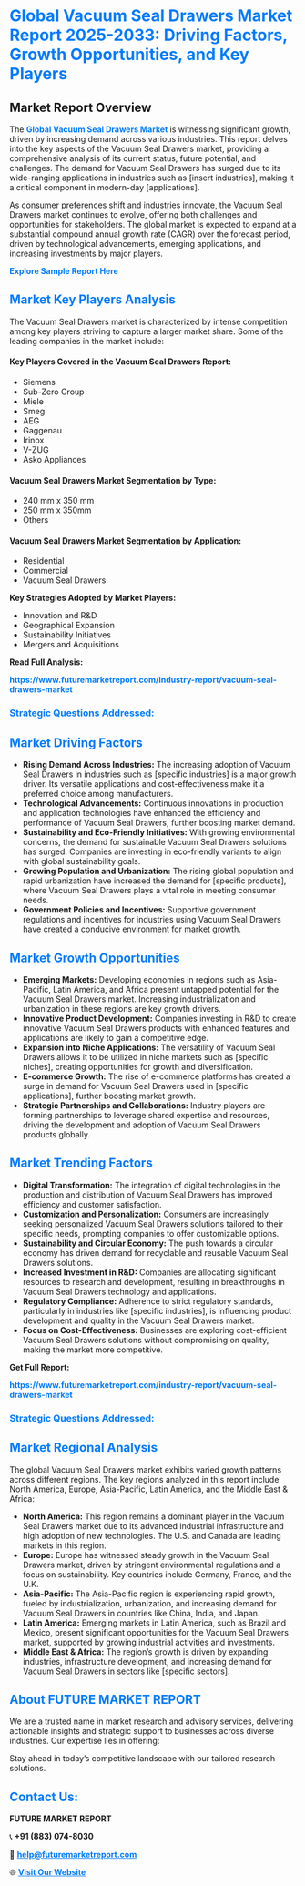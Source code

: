<h1 style="color: #007BFF;">Global Vacuum Seal Drawers Market Report 2025-2033: Driving Factors, Growth Opportunities, and Key Players</h1>

<section id="overview">
<h2>Market Report Overview</h2>
<p>The <a href="https://www.futuremarketreport.com/industry-report/vacuum-seal-drawers-market" style="color: #007BFF; text-decoration: none;"><strong>Global Vacuum Seal Drawers Market</strong></a> is witnessing significant growth, driven by increasing demand across various industries. This report delves into the key aspects of the Vacuum Seal Drawers market, providing a comprehensive analysis of its current status, future potential, and challenges. The demand for Vacuum Seal Drawers has surged due to its wide-ranging applications in industries such as [insert industries], making it a critical component in modern-day [applications].</p>
<p>As consumer preferences shift and industries innovate, the Vacuum Seal Drawers market continues to evolve, offering both challenges and opportunities for stakeholders. The global market is expected to expand at a substantial compound annual growth rate (CAGR) over the forecast period, driven by technological advancements, emerging applications, and increasing investments by major players.</p>
</section>

<section id="overview">
<p><a href="https://www.futuremarketreport.com/request-sample/reportId=116717" style="color: #007BFF; text-decoration: none;"><strong>Explore Sample Report Here</strong></a></p>
</section>

<section id="key-players">
<h2 style="color: #007BFF;">Market Key Players Analysis</h2>
<p>The Vacuum Seal Drawers market is characterized by intense competition among key players striving to capture a larger market share. Some of the leading companies in the market include:</p>
<h4>Key Players Covered in the Vacuum Seal Drawers Report:</h4>
<ul><li>Siemens</li><li>Sub-Zero Group</li><li>Miele</li><li>Smeg</li><li>AEG</li><li>Gaggenau</li><li>Irinox</li><li>V-ZUG</li><li>Asko Appliances</li></ul>
<h4>Vacuum Seal Drawers Market Segmentation by Type:</h4>
<ul><li>240 mm x 350 mm</li><li>250 mm x 350mm</li><li>Others</li></ul>

<h4>Vacuum Seal Drawers Market Segmentation by Application:</h4>
<ul><li>Residential</li><li>Commercial</li><li>Vacuum Seal Drawers</li></ul>
<p><strong>Key Strategies Adopted by Market Players:</strong></p>
<ul>
<li>Innovation and R&D</li>
<li>Geographical Expansion</li>
<li>Sustainability Initiatives</li>
<li>Mergers and Acquisitions</li>
</ul>
</section>

<section>
<p><strong>Read Full Analysis: </strong></p><a href="https://www.futuremarketreport.com/industry-report/vacuum-seal-drawers-market" style="color: #007BFF; text-decoration: none;"><strong>https://www.futuremarketreport.com/industry-report/vacuum-seal-drawers-market</strong></a>
<h3 style="color: #007BFF;">Strategic Questions Addressed:</h3>
</section>

<section id="driving-factors">
<h2 style="color: #007BFF;">Market Driving Factors</h2>
<ul>
<li><strong>Rising Demand Across Industries:</strong> The increasing adoption of Vacuum Seal Drawers in industries such as [specific industries] is a major growth driver. Its versatile applications and cost-effectiveness make it a preferred choice among manufacturers.</li>
<li><strong>Technological Advancements:</strong> Continuous innovations in production and application technologies have enhanced the efficiency and performance of Vacuum Seal Drawers, further boosting market demand.</li>
<li><strong>Sustainability and Eco-Friendly Initiatives:</strong> With growing environmental concerns, the demand for sustainable Vacuum Seal Drawers solutions has surged. Companies are investing in eco-friendly variants to align with global sustainability goals.</li>
<li><strong>Growing Population and Urbanization:</strong> The rising global population and rapid urbanization have increased the demand for [specific products], where Vacuum Seal Drawers plays a vital role in meeting consumer needs.</li>
<li><strong>Government Policies and Incentives:</strong> Supportive government regulations and incentives for industries using Vacuum Seal Drawers have created a conducive environment for market growth.</li>
</ul>
</section>

<section id="growth-opportunities">
<h2 style="color: #007BFF;">Market Growth Opportunities</h2>
<ul>
<li><strong>Emerging Markets:</strong> Developing economies in regions such as Asia-Pacific, Latin America, and Africa present untapped potential for the Vacuum Seal Drawers market. Increasing industrialization and urbanization in these regions are key growth drivers.</li>
<li><strong>Innovative Product Development:</strong> Companies investing in R&D to create innovative Vacuum Seal Drawers products with enhanced features and applications are likely to gain a competitive edge.</li>
<li><strong>Expansion into Niche Applications:</strong> The versatility of Vacuum Seal Drawers allows it to be utilized in niche markets such as [specific niches], creating opportunities for growth and diversification.</li>
<li><strong>E-commerce Growth:</strong> The rise of e-commerce platforms has created a surge in demand for Vacuum Seal Drawers used in [specific applications], further boosting market growth.</li>
<li><strong>Strategic Partnerships and Collaborations:</strong> Industry players are forming partnerships to leverage shared expertise and resources, driving the development and adoption of Vacuum Seal Drawers products globally.</li>
</ul>
</section>

<section id="trending-factors">
<h2 style="color: #007BFF;">Market Trending Factors</h2>
<ul>
<li><strong>Digital Transformation:</strong> The integration of digital technologies in the production and distribution of Vacuum Seal Drawers has improved efficiency and customer satisfaction.</li>
<li><strong>Customization and Personalization:</strong> Consumers are increasingly seeking personalized Vacuum Seal Drawers solutions tailored to their specific needs, prompting companies to offer customizable options.</li>
<li><strong>Sustainability and Circular Economy:</strong> The push towards a circular economy has driven demand for recyclable and reusable Vacuum Seal Drawers solutions.</li>
<li><strong>Increased Investment in R&D:</strong> Companies are allocating significant resources to research and development, resulting in breakthroughs in Vacuum Seal Drawers technology and applications.</li>
<li><strong>Regulatory Compliance:</strong> Adherence to strict regulatory standards, particularly in industries like [specific industries], is influencing product development and quality in the Vacuum Seal Drawers market.</li>
<li><strong>Focus on Cost-Effectiveness:</strong> Businesses are exploring cost-efficient Vacuum Seal Drawers solutions without compromising on quality, making the market more competitive.</li>
</ul>
</section>

<section>
<p><strong>Get Full Report: </strong></p><a href="https://www.futuremarketreport.com/industry-report/vacuum-seal-drawers-market" style="color: #007BFF; text-decoration: none;"><strong>https://www.futuremarketreport.com/industry-report/vacuum-seal-drawers-market</strong></a>
<h3 style="color: #007BFF;">Strategic Questions Addressed:</h3>
</section>


<section id="regional-analysis">
<h2 style="color: #007BFF;">Market Regional Analysis</h2>
<p>The global Vacuum Seal Drawers market exhibits varied growth patterns across different regions. The key regions analyzed in this report include North America, Europe, Asia-Pacific, Latin America, and the Middle East & Africa:</p>
<ul>
<li><strong>North America:</strong> This region remains a dominant player in the Vacuum Seal Drawers market due to its advanced industrial infrastructure and high adoption of new technologies. The U.S. and Canada are leading markets in this region.</li>
<li><strong>Europe:</strong> Europe has witnessed steady growth in the Vacuum Seal Drawers market, driven by stringent environmental regulations and a focus on sustainability. Key countries include Germany, France, and the U.K.</li>
<li><strong>Asia-Pacific:</strong> The Asia-Pacific region is experiencing rapid growth, fueled by industrialization, urbanization, and increasing demand for Vacuum Seal Drawers in countries like China, India, and Japan.</li>
<li><strong>Latin America:</strong> Emerging markets in Latin America, such as Brazil and Mexico, present significant opportunities for the Vacuum Seal Drawers market, supported by growing industrial activities and investments.</li>
<li><strong>Middle East & Africa:</strong> The region’s growth is driven by expanding industries, infrastructure development, and increasing demand for Vacuum Seal Drawers in sectors like [specific sectors].</li>
</ul>
</section>

<footer>
<h2 style="color: #007BFF;">About FUTURE MARKET REPORT</h2>
<p>We are a trusted name in market research and advisory services, delivering actionable insights and strategic support to businesses across diverse industries. Our expertise lies in offering:</p>

<p>Stay ahead in today’s competitive landscape with our tailored research solutions.</p>

<h2 style="color: #007BFF;">Contact Us:</h2>
<p><strong>FUTURE MARKET REPORT</strong></p>
<p>📞 <strong>+91 (883) 074-8030</strong></p>
<p>📧 <strong><a href="mailto:help@futuremarketreport.com" style="color: #007BFF;">help@futuremarketreport.com</a></strong></p>
<p>🌐 <strong><a href="https://www.futuremarketreport.com/" style="color: #007BFF;">Visit Our Website</a></strong></p>
</footer>